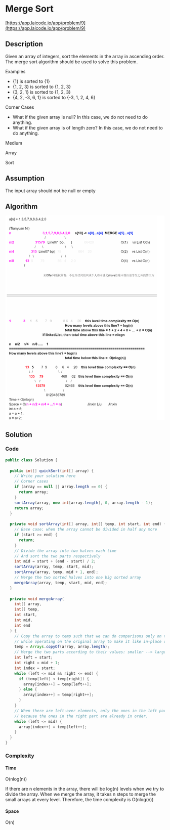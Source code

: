 # Merge Sort

[https://app.laicode.io/app/problem/9](https://app.laicode.io/app/problem/9)

## Description

Given an array of integers, sort the elements in the array in ascending order. The merge sort algorithm should be used to solve this problem.

Examples

- {1} is sorted to {1}
- {1, 2, 3} is sorted to {1, 2, 3}
- {3, 2, 1} is sorted to {1, 2, 3}
- {4, 2, -3, 6, 1} is sorted to {-3, 1, 2, 4, 6}

Corner Cases

- What if the given array is null? In this case, we do not need to do anything.
- What if the given array is of length zero? In this case, we do not need to do anything.

Medium

Array

Sort

## Assumption

The input array should not be null or empty

## Algorithm

![algorithm](merge_sort.png "merge_sort")

## Solution

### Code

```java
public class Solution {

  public int[] quickSort(int[] array) {
    // Write your solution here
    // Corner cases
    if (array == null || array.length == 0) {
      return array;
    }
    sortArray(array, new int[array.length], 0, array.length - 1);
    return array;
  }

  private void sortArray(int[] array, int[] temp, int start, int end) {
    // Base case: when the array cannot be divided in half any more
    if (start >= end) {
      return;
    }
    // Divide the array into two halves each time
    // And sort the two parts respectively
    int mid = start + (end - start) / 2;
    sortArray(array, temp, start, mid);
    sortArray(array, temp, mid + 1, end);
    // Merge the two sorted halves into one big sorted array
    mergeArray(array, temp, start, mid, end);
  }

  private void mergeArray(
    int[] array,
    int[] temp,
    int start,
    int mid,
    int end
  ) {
    // Copy the array to temp such that we can do comparisons only on the temp array,
    // while operating on the original array to make it like in-place operations
    temp = Arrays.copyOf(array, array.length);
    // Merge the two parts according to their values: smaller --> larger
    int left = start;
    int right = mid + 1;
    int index = start;
    while (left <= mid && right <= end) {
      if (temp[left] < temp[right]) {
        array[index++] = temp[left++];
      } else {
        array[index++] = temp[right++];
      }
    }
    // When there are left-over elements, only the ones in the left part should be concerned
    // because the ones in the right part are already in order.
    while (left <= mid) {
      array[index++] = temp[left++];
    }
  }
}
```

### Complexity

#### Time

O(nlog(n))

If there are n elements in the array, there will be log(n) levels when we try to divide the array. When we merge the array, it takes n steps to merge the small arrays at every level. Therefore, the time complexity is O(nlog(n))

#### Space

O(n)

